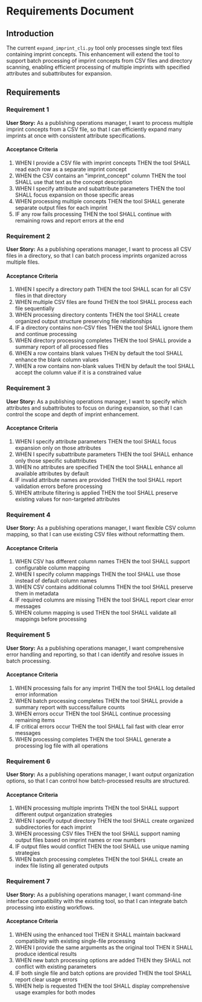 # Requirements Document

## Introduction

The current `expand_imprint_cli.py` tool only processes single text files containing imprint concepts. This enhancement will extend the tool to support batch processing of imprint concepts from CSV files and directory scanning, enabling efficient processing of multiple imprints with specified attributes and subattributes for expansion.

## Requirements

### Requirement 1

**User Story:** As a publishing operations manager, I want to process multiple imprint concepts from a CSV file, so that I can efficiently expand many imprints at once with consistent attribute specifications.

#### Acceptance Criteria

1. WHEN I provide a CSV file with imprint concepts THEN the tool SHALL read each row as a separate imprint concept
2. WHEN the CSV contains an "imprint_concept" column THEN the tool SHALL use that text as the concept description
3. WHEN I specify attribute and subattribute parameters THEN the tool SHALL focus expansion on those specific areas
4. WHEN processing multiple concepts THEN the tool SHALL generate separate output files for each imprint
5. IF any row fails processing THEN the tool SHALL continue with remaining rows and report errors at the end

### Requirement 2

**User Story:** As a publishing operations manager, I want to process all CSV files in a directory, so that I can batch process imprints organized across multiple files.

#### Acceptance Criteria

1. WHEN I specify a directory path THEN the tool SHALL scan for all CSV files in that directory
2. WHEN multiple CSV files are found THEN the tool SHALL process each file sequentially
3. WHEN processing directory contents THEN the tool SHALL create organized output structure preserving file relationships
4. IF a directory contains non-CSV files THEN the tool SHALL ignore them and continue processing
5. WHEN directory processing completes THEN the tool SHALL provide a summary report of all processed files
6. WHEN a row contains blank values THEN by default the tool SHALL enhance the blank column values
7. WHEN a row contains non-blank values THEN by default the tool SHALL accept the column value if it is a constrained value

### Requirement 3

**User Story:** As a publishing operations manager, I want to specify which attributes and subattributes to focus on during expansion, so that I can control the scope and depth of imprint enhancement.

#### Acceptance Criteria

1. WHEN I specify attribute parameters THEN the tool SHALL focus expansion only on those attributes
2. WHEN I specify subattribute parameters THEN the tool SHALL enhance only those specific subattributes
3. WHEN no attributes are specified THEN the tool SHALL enhance all available attributes by default
4. IF invalid attribute names are provided THEN the tool SHALL report validation errors before processing
5. WHEN attribute filtering is applied THEN the tool SHALL preserve existing values for non-targeted attributes

### Requirement 4

**User Story:** As a publishing operations manager, I want flexible CSV column mapping, so that I can use existing CSV files without reformatting them.

#### Acceptance Criteria

1. WHEN CSV has different column names THEN the tool SHALL support configurable column mapping
2. WHEN I specify column mappings THEN the tool SHALL use those instead of default column names
3. WHEN CSV contains additional columns THEN the tool SHALL preserve them in metadata
4. IF required columns are missing THEN the tool SHALL report clear error messages
5. WHEN column mapping is used THEN the tool SHALL validate all mappings before processing

### Requirement 5

**User Story:** As a publishing operations manager, I want comprehensive error handling and reporting, so that I can identify and resolve issues in batch processing.

#### Acceptance Criteria

1. WHEN processing fails for any imprint THEN the tool SHALL log detailed error information
2. WHEN batch processing completes THEN the tool SHALL provide a summary report with success/failure counts
3. WHEN errors occur THEN the tool SHALL continue processing remaining items
4. IF critical errors occur THEN the tool SHALL fail fast with clear error messages
5. WHEN processing completes THEN the tool SHALL generate a processing log file with all operations

### Requirement 6

**User Story:** As a publishing operations manager, I want output organization options, so that I can control how batch-processed results are structured.

#### Acceptance Criteria

1. WHEN processing multiple imprints THEN the tool SHALL support different output organization strategies
2. WHEN I specify output directory THEN the tool SHALL create organized subdirectories for each imprint
3. WHEN processing CSV files THEN the tool SHALL support naming output files based on imprint names or row numbers
4. IF output files would conflict THEN the tool SHALL use unique naming strategies
5. WHEN batch processing completes THEN the tool SHALL create an index file listing all generated outputs

### Requirement 7

**User Story:** As a publishing operations manager, I want command-line interface compatibility with the existing tool, so that I can integrate batch processing into existing workflows.

#### Acceptance Criteria

1. WHEN using the enhanced tool THEN it SHALL maintain backward compatibility with existing single-file processing
2. WHEN I provide the same arguments as the original tool THEN it SHALL produce identical results
3. WHEN new batch processing options are added THEN they SHALL not conflict with existing parameters
4. IF both single file and batch options are provided THEN the tool SHALL report clear usage errors
5. WHEN help is requested THEN the tool SHALL display comprehensive usage examples for both modes